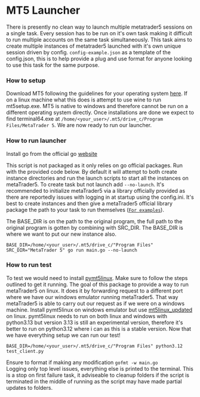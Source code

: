 # MT5 Launcher
There is presently no clean way to launch multiple metatrader5 sessions on a single task. Every session has to be run on it's own task making it difficult to run multiple accounts on the same task simultaneously. This task aims to create multiple instances of metatrader5 launched with it's own unique session driven by config. `config-example.json` as a template of the config.json, this is to help provide a plug and use format for anyone looking to use this task for the same purpose.   

### How to setup   
Download MT5 following the guidelines for your operating system [here](https://www.metatrader5.com/en/download). If on a linux machine what this does is attempt to use wine to run mt5setup.exe. MT5 is native to windows and therefore cannot be run on a different operating system directly. Once installations are done we expect to find terminal64.exe at `/home/<your_user>/.mt5/drive_c/Program Files/MetaTrader 5`. We are now ready to run our launcher.

### How to run launcher   
Install go from the official go [website](https://go.dev/doc/install)   

This script is not packaged as it only relies on go official packages. Run with the provided code below. By default it will attempt to both create instance directories and run the launch scripts to start all the instances on metaTrader5. To create task but not launch add `--no-launch`. It's recommended to initialize metaTrader5 via a library officially provided as there are reportedly issues with logging in at startup using the config.ini. It's best to create instances and then give a metaTrader5 official library package the path to your task to run themselves ([`For examples`](https://www.mql5.com/en/docs/python_metatrader5)).

The BASE_DIR is on the path to the original program, the full path to the original program is gotten by combining with SRC_DIR. The BASE_DIR is where we want to put our new instance also.    

```
BASE_DIR=/home/<your_user>/.mt5/drive_c/"Program Files" SRC_DIR="MetaTrader 5" go run main.go --no-launch
```   

### How to run test   
To test we would need to install [pymt5linux](https://pypi.org/project/pymt5linux/). Make sure to follow the steps outlined to get it running. The goal of this package to provide a way to run metaTrader5 on linux. It does it by forwarding request to a different port where we have our windows emulator running metaTrader5. That way metaTrader5 is able to carry out our request as if we were on a windows machine. Install pymt5linux on windows emulator but use [mt5linux_updated](https://pypi.org/project/mt5linux-updated/) on linux. pymt5linux needs to run on both linux and windows with python3.13 but version 3.13 is still an experimental version, therefore it's better to run on python3.12 where i can as this is a stable version.  Now that we have everything setup we can run our test!
```
BASE_DIR=/home/<your_user>/.mt5/drive_c/"Program Files" python3.12 test_client.py
```   
   
Ensure to format if making any modification `gofmt -w main.go`   
Logging only top level issues, everything else is printed to the terminal. This is a stop on first failure task, it adviseable to cleanup folders if the script is terminated in the middle of running as the script may have made partial updates to folders. 
